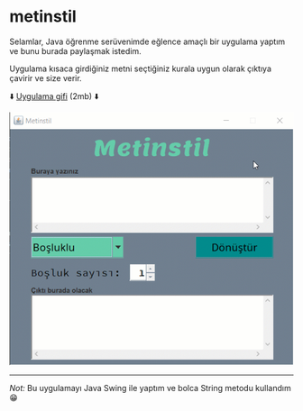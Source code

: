 # metinstil

Selamlar, Java öğrenme serüvenimde eğlence amaçlı bir uygulama yaptım ve bunu burada paylaşmak istedim.

Uygulama kısaca girdiğiniz metni seçtiğiniz kurala uygun olarak çıktıya çavirir ve size verir.

:arrow_down: [Uygulama gifi](metinstil.gif) (2mb) :arrow_down:

![Uygulama gifi](metinstil.gif)

----

_Not:_ Bu uygulamayı Java Swing ile yaptım ve bolca String metodu kullandım :grin:
